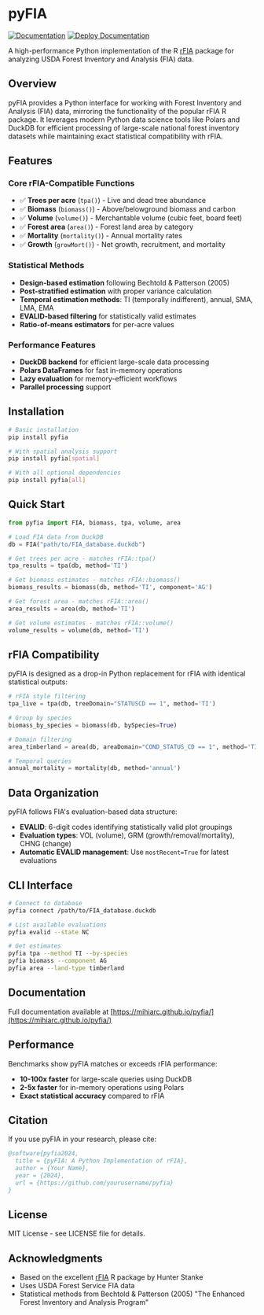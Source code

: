 # pyFIA

[![Documentation](https://img.shields.io/badge/docs-GitHub%20Pages-blue)](https://mihiarc.github.io/pyfia/)
[![Deploy Documentation](https://github.com/mihiarc/pyfia/actions/workflows/deploy-docs.yml/badge.svg)](https://github.com/mihiarc/pyfia/actions/workflows/deploy-docs.yml)

A high-performance Python implementation of the R [rFIA](https://github.com/hunter-stanke/rFIA) package for analyzing USDA Forest Inventory and Analysis (FIA) data.

## Overview

pyFIA provides a Python interface for working with Forest Inventory and Analysis (FIA) data, mirroring the functionality of the popular rFIA R package. It leverages modern Python data science tools like Polars and DuckDB for efficient processing of large-scale national forest inventory datasets while maintaining exact statistical compatibility with rFIA.

## Features

### Core rFIA-Compatible Functions
- ✅ **Trees per acre** (`tpa()`) - Live and dead tree abundance
- ✅ **Biomass** (`biomass()`) - Above/belowground biomass and carbon  
- ✅ **Volume** (`volume()`) - Merchantable volume (cubic feet, board feet)
- ✅ **Forest area** (`area()`) - Forest land area by category
- ✅ **Mortality** (`mortality()`) - Annual mortality rates
- ✅ **Growth** (`growMort()`) - Net growth, recruitment, and mortality

### Statistical Methods
- **Design-based estimation** following Bechtold & Patterson (2005)
- **Post-stratified estimation** with proper variance calculation
- **Temporal estimation methods**: TI (temporally indifferent), annual, SMA, LMA, EMA
- **EVALID-based filtering** for statistically valid estimates
- **Ratio-of-means estimators** for per-acre values

### Performance Features
- **DuckDB backend** for efficient large-scale data processing
- **Polars DataFrames** for fast in-memory operations
- **Lazy evaluation** for memory-efficient workflows
- **Parallel processing** support

## Installation

```bash
# Basic installation
pip install pyfia

# With spatial analysis support
pip install pyfia[spatial]

# With all optional dependencies
pip install pyfia[all]
```

## Quick Start

```python
from pyfia import FIA, biomass, tpa, volume, area

# Load FIA data from DuckDB
db = FIA("path/to/FIA_database.duckdb")

# Get trees per acre - matches rFIA::tpa()
tpa_results = tpa(db, method='TI')

# Get biomass estimates - matches rFIA::biomass()
biomass_results = biomass(db, method='TI', component='AG')

# Get forest area - matches rFIA::area()
area_results = area(db, method='TI')

# Get volume estimates - matches rFIA::volume()
volume_results = volume(db, method='TI')
```

## rFIA Compatibility

pyFIA is designed as a drop-in Python replacement for rFIA with identical statistical outputs:

```python
# rFIA style filtering
tpa_live = tpa(db, treeDomain="STATUSCD == 1", method='TI')

# Group by species
biomass_by_species = biomass(db, bySpecies=True)

# Domain filtering
area_timberland = area(db, areaDomain="COND_STATUS_CD == 1", method='TI')

# Temporal queries
annual_mortality = mortality(db, method='annual')
```

## Data Organization

pyFIA follows FIA's evaluation-based data structure:
- **EVALID**: 6-digit codes identifying statistically valid plot groupings
- **Evaluation types**: VOL (volume), GRM (growth/removal/mortality), CHNG (change)
- **Automatic EVALID management**: Use `mostRecent=True` for latest evaluations

## CLI Interface

```bash
# Connect to database
pyfia connect /path/to/FIA_database.duckdb

# List available evaluations
pyfia evalid --state NC

# Get estimates
pyfia tpa --method TI --by-species
pyfia biomass --component AG
pyfia area --land-type timberland
```

## Documentation

Full documentation available at [https://mihiarc.github.io/pyfia/](https://mihiarc.github.io/pyfia/)

## Performance

Benchmarks show pyFIA matches or exceeds rFIA performance:
- **10-100x faster** for large-scale queries using DuckDB
- **2-5x faster** for in-memory operations using Polars
- **Exact statistical accuracy** compared to rFIA

## Citation

If you use pyFIA in your research, please cite:

```bibtex
@software{pyfia2024,
  title = {pyFIA: A Python Implementation of rFIA},
  author = {Your Name},
  year = {2024},
  url = {https://github.com/yourusername/pyfia}
}
```

## License

MIT License - see LICENSE file for details.

## Acknowledgments

- Based on the excellent [rFIA](https://github.com/hunter-stanke/rFIA) R package by Hunter Stanke
- Uses USDA Forest Service FIA data
- Statistical methods from Bechtold & Patterson (2005) "The Enhanced Forest Inventory and Analysis Program"